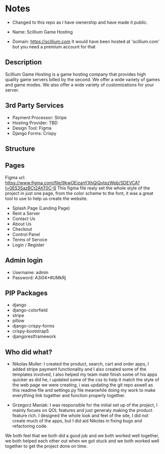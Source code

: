 # Notes

- Changed to this repo as I have ownership and have made it public.

- Name: Scillium Game Hosting
- Domain: https://scillium.com 
It would have been hosted at 'scillium.com' but you need a premium account for that


## Description
Scillium Game Hosting is a game hosting company that provides high quality game servers billed by the second. 
We offer a wide variety of games and game modes. We also offer a wide variety of customizations for your server.


## 3rd Party Services
- Payment Processor: Stripe
- Hosting Provider: TBD
- Design Tool: Figma
- Django Forms: Crispy


## Structure


## Pages
Figma url: https://www.figma.com/file/9kwOEjzanYXhQiQvtpzWpb/SDEVCA?t=0ES3SazBCt2AhT0C-6
This figma file realy set the whole style of the project in just one page, from the color scheme to the font, 
it was a great tool to use to help us create the website.

- Splash Page (Landing Page)
- Rent a Server
- Contact Us
- About Us
- Checkout
- Control Panel
- Terms of Service
- Login / Register


## Admin login
- Username: admin
- Password: A3i04*#UMkRj 


## PIP Packages
- django
- django-colorfield
- stripe
- pillow
- django-crispy-forms
- crispy-bootstrap5
- djangorestframework


## Who did what?

 - Nikolas Muller: I created the product, search, cart and order apps, I added stripe payment functionality and I also created some of the templates involved, I also helped my team mate finish some of his apps quicker as did he, i updated some of the css to help it match the style of the web page we were creating, i was updating the git repo aswell as this readme file and settings.py file meanwhile doing my work to make everything link together and function properly together.


 - Grzegorz Maniak: I was responsible for the initial set up of the project, I mainly focues on QOL features and just generaly making the product feature rich. I designed the whole look and feel of the site, I did not create much of the apps, but I did aid Nikolas in fixing bugs and refactoring code.

We both feel that we both did a good job and we both worked well together, we both helped each other out when we got stuck and we both worked well together to get the project done on time.
